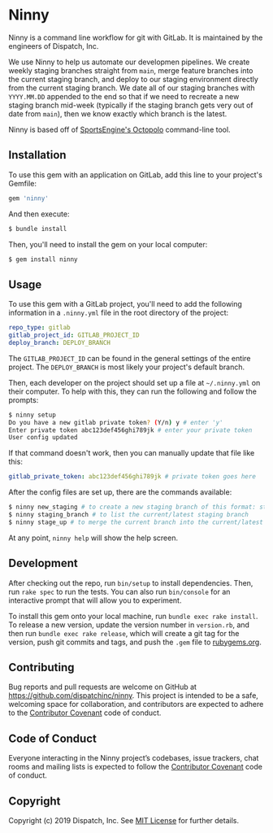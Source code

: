# Ninny

Ninny is a command line workflow for git with GitLab. It is maintained by the engineers of Dispatch, Inc.

We use Ninny to help us automate our developmen pipelines. We create weekly staging branches straight from `main`, merge feature branches into the current staging branch, and deploy to our staging environment directly from the current staging branch. We date all of our staging branches with `YYYY.MM.DD` appended to the end so that if we need to recreate a new staging branch mid-week (typically if the staging branch gets very out of date from `main`), then we know exactly which branch is the latest.

Ninny is based off of [SportsEngine's Octopolo](https://github.com/sportngin/octopolo) command-line tool.

## Installation

To use this gem with an application on GitLab, add this line to your project's Gemfile:

```ruby
gem 'ninny'
```

And then execute:

```bash
$ bundle install
```

Then, you'll need to install the gem on your local computer:

```bash
$ gem install ninny
```

## Usage

To use this gem with a GitLab project, you'll need to add the following information in a `.ninny.yml` file in the root directory of the project:

```yml
repo_type: gitlab
gitlab_project_id: GITLAB_PROJECT_ID
deploy_branch: DEPLOY_BRANCH
```

The `GITLAB_PROJECT_ID` can be found in the general settings of the entire project. The `DEPLOY_BRANCH` is most likely your project's default branch.

Then, each developer on the project should set up a file at `~/.ninny.yml` on their computer. To help with this, they can run the following and follow the prompts:

```bash
$ ninny setup
Do you have a new gitlab private token? (Y/n) y # enter 'y'
Enter private token abc123def456ghi789jk # enter your private token
User config updated
```

If that command doesn't work, then you can manually update that file like this:

```yml
gitlab_private_token: abc123def456ghi789jk # private token goes here
```

After the config files are set up, there are the commands available:

```bash
$ ninny new_staging # to create a new staging branch of this format: staging.YYYY.MM.DD
$ ninny staging_branch # to list the current/latest staging branch
$ ninny stage_up # to merge the current branch into the current/latest staging branch
```

At any point, `ninny help` will show the help screen.

## Development

After checking out the repo, run `bin/setup` to install dependencies. Then, run `rake spec` to run the tests. You can also run `bin/console` for an interactive prompt that will allow you to experiment.

To install this gem onto your local machine, run `bundle exec rake install`. To release a new version, update the version number in `version.rb`, and then run `bundle exec rake release`, which will create a git tag for the version, push git commits and tags, and push the `.gem` file to [rubygems.org](https://rubygems.org).

## Contributing

Bug reports and pull requests are welcome on GitHub at https://github.com/dispatchinc/ninny. This project is intended to be a safe, welcoming space for collaboration, and contributors are expected to adhere to the [Contributor Covenant](http://contributor-covenant.org) code of conduct.

## Code of Conduct

Everyone interacting in the Ninny project’s codebases, issue trackers, chat rooms and mailing lists is expected to follow the [Contributor Covenant](http://contributor-covenant.org) code of conduct.

## Copyright

Copyright (c) 2019 Dispatch, Inc. See [MIT License](LICENSE.txt) for further details.
